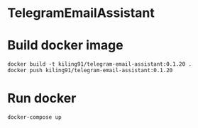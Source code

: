 # TelegramEmailAssistant

# Build docker image

```
docker build -t kiling91/telegram-email-assistant:0.1.20 .
docker push kiling91/telegram-email-assistant:0.1.20
```

# Run docker

```
docker-compose up
```

